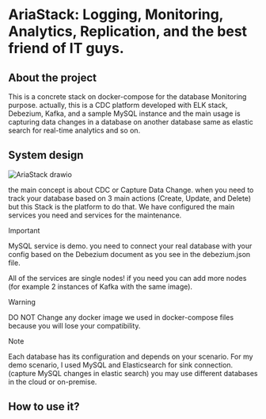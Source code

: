 # AriaStack: Logging, Monitoring, Analytics, Replication, and the best friend of IT guys.

## About the project
This is a concrete stack on docker-compose for the database Monitoring purpose.
actually, this is a CDC platform developed with ELK stack, Debezium, Kafka, and a sample MySQL instance and the main usage is capturing data changes in a database on another database same as elastic search for real-time analytics and so on.

## System design
![AriaStack drawio](https://github.com/user-attachments/assets/df85fc5b-4d3b-4a67-a623-5033c4f7eaf7)

the main concept is about CDC or Capture Data Change. when you need to track your database based on 3 main actions (Create, Update, and Delete) but this Stack is the platform to do that.
We have configured the main services you need and services for the maintenance.
> [!IMPORTANT]  
> MySQL service is demo. you need to connect your real database with your config based on the Debezium document as you see in the debezium.json file.
> 
> All of the services are single nodes! if you need you can add more nodes (for example 2 instances of Kafka with the same image).

> [!WARNING]  
> DO NOT Change any docker image we used in docker-compose files because you will lose your compatibility.

> [!NOTE]  
> Each database has its configuration and depends on your scenario. For my demo scenario, I used MySQL and Elasticsearch for sink connection. (capture MySQL changes in elastic search) you may use different databases in the cloud or on-premise. 




## How to use it?


